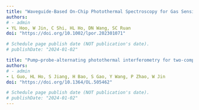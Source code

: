 ```yaml
---
title: "Waveguide‐Based On‐Chip Photothermal Spectroscopy for Gas Sensing"
authors:
# - admin
- YL Hoo, W Jin, C Shi, HL Ho, DN Wang, SC Ruan
doi: "https://doi.org/10.1002/lpor.202301071"

# Schedule page publish date (NOT publication's date).
# publishDate: "2024-01-02"

title: "Pump–probe-alternating photothermal interferometry for two-component gas sensing"
authors:
# - admin
- L Guo, HL Ho, S Jiang, H Bao, S Gao, Y Wang, P Zhao, W Jin
doi: "https://doi.org/10.1364/OL.505462"

# Schedule page publish date (NOT publication's date).
# publishDate: "2024-01-02"
---
```

